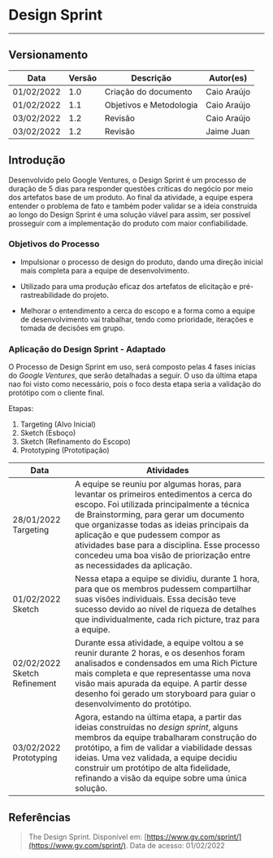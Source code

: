 # Design Sprint
---

## Versionamento
| Data | Versão | Descrição | Autor(es) |
| -------- | -------- | -------- | ---|
| 01/02/2022     |  1.0  | Criação do documento  | Caio Araújo
| 01/02/2022    |  1.1    | Objetivos e Metodologia     |  Caio Araújo
| 03/02/2022    |  1.2    | Revisão  |  Caio Araújo
| 03/02/2022    |  1.2    | Revisão  |  Jaime Juan

## Introdução

Desenvolvido pelo Google Ventures, o Design Sprint é um processo de duração de 5 dias para responder questões críticas do negócio por meio dos artefatos base de um produto. Ao final da atividade, a equipe espera entender o problema de fato e também poder validar se a ideia construída ao longo do Design Sprint é uma solução viável para assim, ser possível prosseguir com a implementação do produto com maior confiabilidade.

### Objetivos do Processo

* Impulsionar o processo de design do produto, dando uma direção inicial mais completa para a equipe de desenvolvimento.

* Utilizado para uma produção eficaz dos artefatos de elicitação e pré-rastreabilidade do projeto.

* Melhorar o entendimento a cerca do escopo e a forma como a equipe de desenvolvimento vai trabalhar, tendo como prioridade, iterações e tomada de decisões em grupo. 

### Aplicação do Design Sprint - Adaptado
O Processo de Design Sprint em uso, será composto pelas 4 fases inicias do *Google Ventures*, que serão detalhadas a seguir. O uso da última etapa nao foi visto como necessário, pois o foco desta etapa seria a validação do protótipo com o cliente final.

Etapas:
1. Targeting (Alvo Inicial)
2. Sketch (Esboço)
3. Sketch (Refinamento do Escopo)
4. Prototyping (Prototipação)


| Data | Atividades | 
| -------- | -------- | 
| 28/01/2022 Targeting     | A equipe se reuniu por algumas horas, para levantar os primeiros entedimentos a cerca do escopo. Foi utilizada principalmente a técnica de Brainstorming, para gerar um documento que organizasse todas as ideias principais da aplicação e que pudessem compor as atividades base para a disciplina. Esse processo concedeu uma boa visão de priorização entre as necessidades da aplicação.| 
| 01/02/2022 Sketch     | Nessa etapa a equipe se dividiu, durante 1 hora, para que os membros pudessem compartilhar suas visões individuais.  Essa decisão teve sucesso devido ao nível de riqueza de detalhes que individualmente, cada rich picture, traz para a equipe.     | 
| 02/02/2022 Sketch Refinement     | Durante essa atividade, a equipe voltou a se reunir durante 2 horas, e os desenhos foram analisados e condensados em uma Rich Picture mais completa e que representasse uma nova visão mais apurada da equipe. A partir desse desenho foi gerado um storyboard para guiar o desenvolvimento do protótipo.     | 
| 03/02/2022 Prototyping     | Agora, estando na última etapa, a partir das ideias construídas no *design sprint*, alguns membros da equipe trabalharam construção do protótipo, a fim de validar a viabilidade dessas ideias. Uma vez validada, a equipe decidiu construir um protótipo de alta fidelidade, refinando a visão da equipe sobre uma única solução.     | 


## Referências
> The Design Sprint. Disponível em: [https://www.gv.com/sprint/](https://www.gv.com/sprint/). Data de acesso: 01/02/2022
